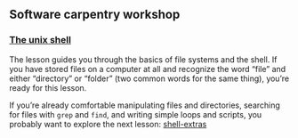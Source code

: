 ## Software carpentry workshop <!-- {docsify-ignore} -->
### [The unix shell](https://swcarpentry.github.io/shell-novice/)
The lesson guides you through the basics of file systems and the shell. If you have stored files on a computer at all and recognize the word “file” and either “directory” or “folder” (two common words for the same thing), you’re ready for this lesson.

If you’re already comfortable manipulating files and directories, searching for files with `grep` and `find`, and writing simple loops and scripts, you probably want to explore the next lesson: [shell-extras](https://carpentries-incubator.github.io/shell-extras/)

